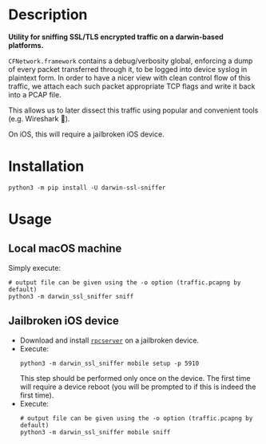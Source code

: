 # Description

**Utility for sniffing SSL/TLS encrypted traffic on a darwin-based platforms.**

`CFNetwork.framework` contains a debug/verbosity global, enforcing a dump of every packet transferred through it, to be
logged into device syslog in plaintext form. In order to have a nicer view with clean control flow of this traffic, we
attach each such packet appropriate TCP flags and write it back into a PCAP file.

This allows us to later dissect this traffic using popular and convenient tools (e.g. Wireshark 🦈).

On iOS, this will require a jailbroken iOS device.

# Installation

```shell
python3 -m pip install -U darwin-ssl-sniffer
```

# Usage

## Local macOS machine

Simply execute:

```shell
# output file can be given using the -o option (traffic.pcapng by default)
python3 -m darwin_ssl_sniffer sniff
```

## Jailbroken iOS device

- Download and install [`rpcserver`](https://rpc-project.readthedocs.io/en/latest/getting_started/installation.html) on
  a jailbroken device.
- Execute:
  ```shell
  python3 -m darwin_ssl_sniffer mobile setup -p 5910
  ```
  This step should be performed only once on the device. The first time will require a device reboot (you will be
  prompted to if this is indeed the first time).
- Execute:
  ```shell
  # output file can be given using the -o option (traffic.pcapng by default)
  python3 -m darwin_ssl_sniffer mobile sniff
  ```





